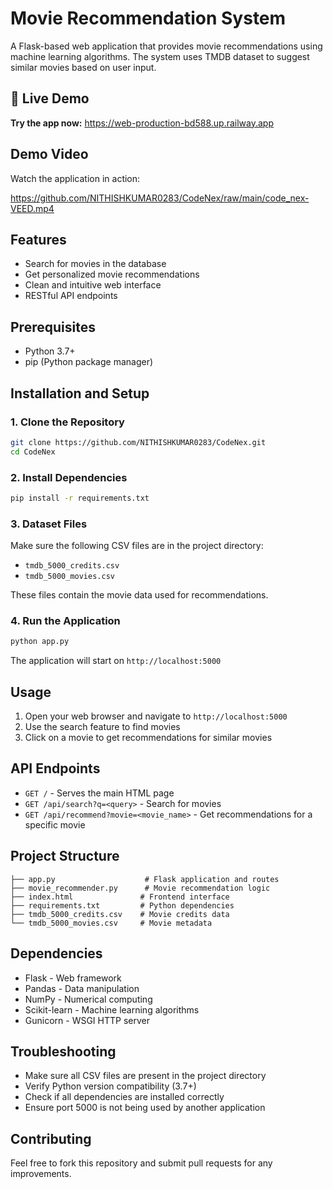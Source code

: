# Movie Recommendation System

A Flask-based web application that provides movie recommendations using machine learning algorithms. The system uses TMDB dataset to suggest similar movies based on user input.

## 🚀 Live Demo

**Try the app now:** https://web-production-bd588.up.railway.app

## Demo Video

Watch the application in action:

https://github.com/NITHISHKUMAR0283/CodeNex/raw/main/code_nex-VEED.mp4

## Features

- Search for movies in the database
- Get personalized movie recommendations
- Clean and intuitive web interface
- RESTful API endpoints

## Prerequisites

- Python 3.7+
- pip (Python package manager)

## Installation and Setup

### 1. Clone the Repository

```bash
git clone https://github.com/NITHISHKUMAR0283/CodeNex.git
cd CodeNex
```

### 2. Install Dependencies

```bash
pip install -r requirements.txt
```

### 3. Dataset Files

Make sure the following CSV files are in the project directory:
- `tmdb_5000_credits.csv`
- `tmdb_5000_movies.csv`

These files contain the movie data used for recommendations.

### 4. Run the Application

```bash
python app.py
```

The application will start on `http://localhost:5000`

## Usage

1. Open your web browser and navigate to `http://localhost:5000`
2. Use the search feature to find movies
3. Click on a movie to get recommendations for similar movies

## API Endpoints

- `GET /` - Serves the main HTML page
- `GET /api/search?q=<query>` - Search for movies
- `GET /api/recommend?movie=<movie_name>` - Get recommendations for a specific movie

## Project Structure

```
├── app.py                    # Flask application and routes
├── movie_recommender.py      # Movie recommendation logic
├── index.html               # Frontend interface
├── requirements.txt         # Python dependencies
├── tmdb_5000_credits.csv    # Movie credits data
└── tmdb_5000_movies.csv     # Movie metadata
```

## Dependencies

- Flask - Web framework
- Pandas - Data manipulation
- NumPy - Numerical computing
- Scikit-learn - Machine learning algorithms
- Gunicorn - WSGI HTTP server

## Troubleshooting

- Make sure all CSV files are present in the project directory
- Verify Python version compatibility (3.7+)
- Check if all dependencies are installed correctly
- Ensure port 5000 is not being used by another application

## Contributing

Feel free to fork this repository and submit pull requests for any improvements.